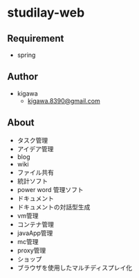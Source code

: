 # studilay-web

## Requirement

* spring


## Author

* kigawa
  * kigawa.8390@gmail.com

## About

* タスク管理
* アイデア管理
* blog
* wiki
* ファイル共有
* 統計ソフト
* power word 管理ソフト
* ドキュメント
* ドキュメントの対話型生成
* vm管理
* コンテナ管理
* javaApp管理
* mc管理
* proxy管理
* ショップ
* ブラウザを使用したマルチディスプレイ化
